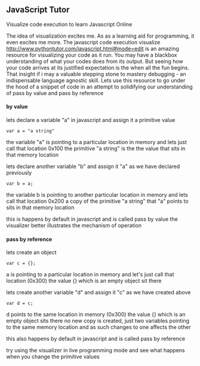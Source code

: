 ## JavaScript Tutor
Visualize code execution to learn Javascript Online

The idea of visualization excites me. As as a learning aid for programming, it even excites me more. The javascript code execution visualize http://www.pythontutor.com/javascript.html#mode=edit is an amazing resource for visualizing your code as it run. You may have a blackbox understanding of what your codes does from its output. But seeing how your code arrives at its justified expectation is the when all the fun begins. That insight if i may a valuable stepping stone to mastery debugging - an indispensable language agnostic skill.  Lets use this resource to go under the hood of a snippet of code in an attempt to solidifying our understanding of pass by value and pass by reference

#### by value
lets declare a variable "a" in javascript and assign it a primitive value

`var a = "a string"`

the variable "a" is pointing to a particular location in memory and lets just call that location 0x100
the primitive "a string" is the the value that sits in that memory location

lets declare another variable "b" and assign it "a" as we have declared previously

`var b = a;`

the variable b is pointing to another particular location in memory and lets call that location 0x200
a copy of the primitive "a string" that "a" points to sits in that memory location

this is happens by default in javascript and is called pass by value
the visualizer better illustrates the mechanism of operation

#### pass by reference
lets create an object

   `var c = {};`

a is pointing to a particular location in memory and let's just call that location (0x300)
the value {} which is an empty object sit there

lets create another variable "d" and assign it "c" as we have created above

`var d = c;`

d points to the same location in memory (0x300)
the value {} which is an empty object sits there
no new copy is created, just two variables pointing to the same memory location and as such changes to one affects the other

this also happens by default in javascript and is called pass by reference


try using the visualizer in live programming mode and see what happens when you change the primitive values
